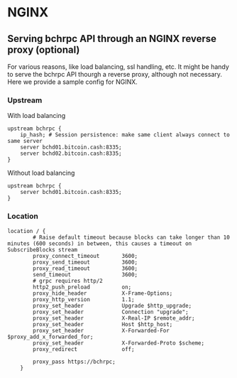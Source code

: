 # NGINX

## Serving bchrpc API through an NGINX reverse proxy (optional)
For various reasons, like load balancing, ssl handling, etc. It might be handy to serve the bchrpc API thourgh a reverse proxy, although not necessary. Here we provide a sample config for NGINX.

### Upstream
With load balancing
```
upstream bchrpc {
    ip_hash; # Session persistence: make same client always connect to same server
    server bchd01.bitcoin.cash:8335;
    server bchd02.bitcoin.cash:8335;
}
```

Without load balancing
```
upstream bchrpc {
    server bchd01.bitcoin.cash:8335;
}
```

### Location
```
location / {
        # Raise default timeout because blocks can take longer than 10 minutes (600 seconds) in between, this causes a timeout on SubscribeBlocks stream
        proxy_connect_timeout       3600;
        proxy_send_timeout          3600;
        proxy_read_timeout          3600;
        send_timeout                3600;
        # grpc requires http/2
        http2_push_preload          on;
        proxy_hide_header           X-Frame-Options;
        proxy_http_version          1.1;
        proxy_set_header            Upgrade $http_upgrade;
        proxy_set_header            Connection "upgrade";
        proxy_set_header            X-Real-IP $remote_addr;
        proxy_set_header            Host $http_host;
        proxy_set_header            X-Forwarded-For $proxy_add_x_forwarded_for;
        proxy_set_header            X-Forwarded-Proto $scheme;
        proxy_redirect              off;

        proxy_pass https://bchrpc;
    }
```
